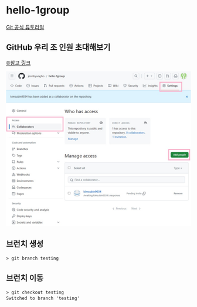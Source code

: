 # hello-1group

[Git 공식 튜토리얼](https://git-scm.com/book/ko/v2)

## GitHub 우리 조 인원 초대해보기

[🌐참고 링크](https://docs.github.com/ko/repositories/managing-your-repositorys-settings-and-features/managing-repository-settings/managing-teams-and-people-with-access-to-your-repository)

![저장소 설정 메뉴](img\collaborators.jpg)

## 브런치 생성

```git
> git branch testing
```

## 브런치 이동
```
> git checkout testing
Switched to branch 'testing'
```